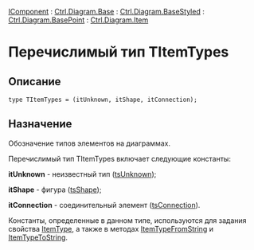 ﻿---
Link: .Ctrl.Diagram.Item.@TItemTypes
---

[IComponent](topic:Com.Custom.ComClasses.IComponent.Default) :
[Ctrl.Diagram.Base](topic:Com.Custom.ComClasses.Ctrl.Diagram.Base.Default) :
[Ctrl.Diagram.BaseStyled](topic:Com.Custom.ComClasses.Ctrl.Diagram.BaseStyled.Default) :
[Ctrl.Diagram.BasePoint](topic:Com.Custom.ComClasses.Ctrl.Diagram.BasePoint.Default) :
[Ctrl.Diagram.Item](Default)

# Перечислимый тип TItemTypes

## Описание

    type TItemTypes = (itUnknown, itShape, itConnection);

## Назначение

Обозначение типов элементов на диаграммах.

Перечислимый тип TItemTypes включает следующие константы:

**itUnknown** - неизвестный тип ([tsUnknown](tsUnknown));

**itShape**  - фигура ([tsShape](tsShape));

**itConnection** - соединительный элемент ([tsConnection](tsConnection)).

Константы, определенные в данном типе, используются для задания свойства [ItemType](ItemType),
а также в методах [ItemTypeFromString](ItemTypeFromString)
и [ItemTypeToString](ItemTypeToString).

